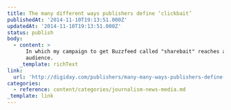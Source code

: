 ```yaml
---
title: The many different ways publishers define ‘clickbait’
publishedAt: '2014-11-10T19:13:51.000Z'
updatedAt: '2014-11-10T19:13:51.000Z'
status: publish
body:
  - content: >
      In which my campaign to get Buzzfeed called "sharebait" reaches a new
      audience.
    _template: richText
link:
  url: 'http://digiday.com/publishers/many-many-ways-publishers-define-clickbait/'
categories:
  - reference: content/categories/journalism-news-media.md
_template: link
---
```



